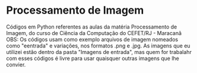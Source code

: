 # Processamento de Imagem
Códigos em Python referentes as aulas da matéria Processamento de Imagem, do curso de Ciência da Computação do CEFET/RJ - Maracanã
OBS: Os códigos usam como exemplo arquivos de imagem nomeados como "eentrada" e variações, nos formatos .png e .jpg. As imagens que eu utilizei estão dentro da pasta "Imagens de entrada", mas quem for trabalahr com esses códigos é livre para usar quaisquer outras imagens que lhe convier.
